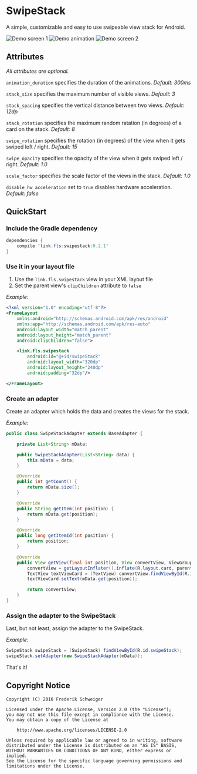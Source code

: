 # SwipeStack
A simple, customizable and easy to use swipeable view stack for Android.

![Demo screen 1](https://raw.githubusercontent.com/flschweiger/SwipeStack/master/art/screen1.png)
![Demo animation](https://raw.githubusercontent.com/flschweiger/SwipeStack/master/art/demo.gif)
![Demo screen 2](https://raw.githubusercontent.com/flschweiger/SwipeStack/master/art/screen2.png)  

## Attributes ##

*All attributes are optional.*

`animation_duration` specifies the duration of the animations. *Default: 300ms*

`stack_size` specifies the maximum number of visible views. *Default: 3*

`stack_spacing` specifies the vertical distance between two views. *Default: 12dp*

`stack_rotation` specifies the maximum random ratation (in degrees) of a card on the stack. *Default: 8*

`swipe_rotation` specifies the rotation (in degrees) of the view when it gets swiped left / right. *Default: 15*

`swipe_opacity` specifies the opacity of the view when it gets swiped left / right. *Default: 1.0*

`scale_factor` specifies the scale factor of the views in the stack. *Default: 1.0*

`disable_hw_acceleration` set to `true` disables hardware acceleration. *Default: false*

## QuickStart ##
### Include the Gradle dependency ###

```java
dependencies {
    compile 'link.fls:swipestack:0.2.1'
}
```

### Use it in your layout file ###
1. Use the `link.fls.swipestack` view in your XML layout file 
2. Set the parent view's `clipChildren` attribute to `false`

*Example:*

```xml
<?xml version="1.0" encoding="utf-8"?>
<FrameLayout
    xmlns:android="http://schemas.android.com/apk/res/android"
    xmlns:app="http://schemas.android.com/apk/res-auto"
    android:layout_width="match_parent"
    android:layout_height="match_parent"
    android:clipChildren="false">

    <link.fls.swipestack
        android:id="@+id/swipeStack"
        android:layout_width="320dp"
        android:layout_height="240dp"
        android:padding="32dp"/>

</FrameLayout>
```

### Create an adapter ###

Create an adapter which holds the data and creates the views for the stack.

*Example:*

```java
public class SwipeStackAdapter extends BaseAdapter {

    private List<String> mData;

    public SwipeStackAdapter(List<String> data) {
        this.mData = data;
    }

    @Override
    public int getCount() {
        return mData.size();
    }

    @Override
    public String getItem(int position) {
        return mData.get(position);
    }

    @Override
    public long getItemId(int position) {
        return position;
    }

    @Override
    public View getView(final int position, View convertView, ViewGroup parent) {
        convertView = getLayoutInflater().inflate(R.layout.card, parent, false);
        TextView textViewCard = (TextView) convertView.findViewById(R.id.textViewCard);
        textViewCard.setText(mData.get(position));

        return convertView;
    }
}
```

### Assign the adapter to the SwipeStack ###

Last, but not least, assign the adapter to the SwipeStack.

*Example:*

```java
SwipeStack swipeStack = (SwipeStack) findViewById(R.id.swipeStack);
swipeStack.setAdapter(new SwipeStackAdapter(mData));
```

That's it!

## Copyright Notice ##
``` 
Copyright (C) 2016 Frederik Schweiger

Licensed under the Apache License, Version 2.0 (the "License");
you may not use this file except in compliance with the License.
You may obtain a copy of the License at

    http://www.apache.org/licenses/LICENSE-2.0

Unless required by applicable law or agreed to in writing, software
distributed under the License is distributed on an "AS IS" BASIS,
WITHOUT WARRANTIES OR CONDITIONS OF ANY KIND, either express or implied.
See the License for the specific language governing permissions and
limitations under the License.
 ```
